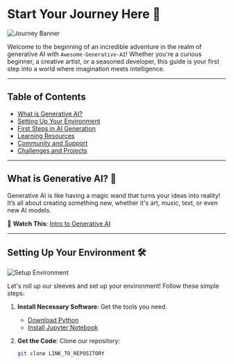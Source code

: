 # Start Your Journey Here 🚀

![Journey Banner](LINK_TO_JOURNEY_BANNER_IMAGE)

Welcome to the beginning of an incredible adventure in the realm of generative AI with `Awesome-Generative-AI`! Whether you're a curious beginner, a creative artist, or a seasoned developer, this guide is your first step into a world where imagination meets intelligence.

---

## Table of Contents
- [What is Generative AI?](#what-is-generative-ai)
- [Setting Up Your Environment](#setting-up-your-environment)
- [First Steps in AI Generation](#first-steps-in-ai-generation)
- [Learning Resources](#learning-resources)
- [Community and Support](#community-and-support)
- [Challenges and Projects](#challenges-and-projects)

---

## What is Generative AI? 🧠
Generative AI is like having a magic wand that turns your ideas into reality! It’s all about creating something new, whether it's art, music, text, or even new AI models.

🎥 **Watch This**: [Intro to Generative AI](LINK_TO_INTRO_VIDEO)

---

## Setting Up Your Environment 🛠️
![Setup Environment](LINK_TO_SETUP_IMAGE)

Let's roll up our sleeves and set up your environment! Follow these simple steps:

1. **Install Necessary Software**: Get the tools you need.
   - [Download Python](https://www.python.org/downloads/)
   - [Install Jupyter Notebook](https://jupyter.org/install)

2. **Get the Code**: Clone our repository:
   ```bash
   git clone LINK_TO_REPOSITORY


